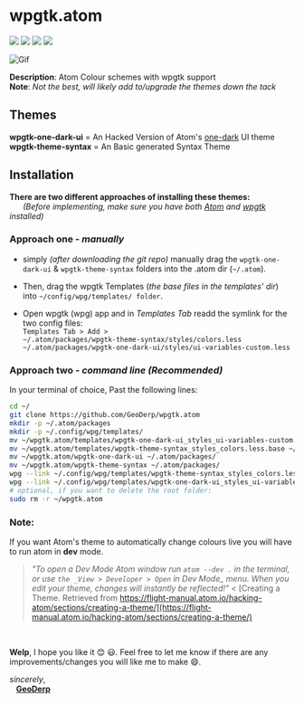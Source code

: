 # wpgtk.atom
<a href="https://github.com/GeoDerp/SwayWM_Build/edit/master/README.md"><img src="https://img.shields.io/badge/Main%20Repo-SwayWM_Build-red.svg?style=for-the-badge&logo="></a>
<a href="https://atom.io/"><img src="https://img.shields.io/badge/IDE-Atom-brightgreen.svg?style=for-the-badge&logo=Atom"></a>
<a href="https://github.com/deviantfero/wpgtk"><img src="https://img.shields.io/badge/package-wpgtk-red.svg?style=for-the-badge&logo="></a>
<a href="https://github.com/atom/one-dark-ui"><img src="https://img.shields.io/badge/UI%20theme-One%20Dark-brightgreen.svg?style=for-the-badge&logo=Atom"></a>

![Gif](https://raw.githubusercontent.com/GeoDerp/wpgtk.atom/master/thumbnails/fast.gif)

**Description**: Atom Colour schemes with wpgtk support  
**Note**: *Not the best, will likely add to/upgrade the themes down the tack*  


## Themes
**wpgtk-one-dark-ui** = An Hacked Version of Atom's [one-dark](https://github.com/atom/one-dark-ui) UI theme  
**wpgtk-theme-syntax** = An Basic generated Syntax Theme

## Installation 
**There are two different approaches of installing these themes:**  
&nbsp;&nbsp;&nbsp;&nbsp;&nbsp;&nbsp;*(Before implementing, make sure you have both [Atom](https://atom.io/) and [wpgtk](https://github.com/deviantfero/wpgtk) installed)*
  
### Approach one - *manually*  
  - simply *(after downloading the git repo)* manually drag the `wpgtk-one-dark-ui` &  `wpgtk-theme-syntax`  folders into the .atom dir (``~/.atom``).   
  - Then, drag the wpgtk Templates (*the base files in the templates' dir*) into  ``~/config/wpg/templates/ folder``.     
   
  - Open wpgtk (wpg) app and in *Templates Tab* readd the symlink for the two config files:     
    ``Templates Tab > Add > ``   
    ``~/.atom/packages/wpgtk-theme-syntax/styles/colors.less ``      
    ``~/.atom/packages/wpgtk-one-dark-ui/styles/ui-variables-custom.less`` <br/>
  
### Approach two - *command line (**Recommended**)*
  In your terminal of choice, Past the following lines:
  
  ```bash
  cd ~/
  git clone https://github.com/GeoDerp/wpgtk.atom
  mkdir -p ~/.atom/packages
  mkdir -p ~/.config/wpg/templates/
  mv ~/wpgtk.atom/templates/wpgtk-one-dark-ui_styles_ui-variables-custom.less.base ~/.config/wpg/templates/
  mv ~/wpgtk.atom/templates/wpgtk-theme-syntax_styles_colors.less.base ~/.config/wpg/templates/
  mv ~/wpgtk.atom/wpgtk-one-dark-ui ~/.atom/packages/
  mv ~/wpgtk.atom/wpgtk-theme-syntax ~/.atom/packages/
  wpg --link ~/.config/wpg/templates/wpgtk-theme-syntax_styles_colors.less.base ~/.atom/packages/wpgtk-theme-syntax/styles/colors.less
  wpg --link ~/.config/wpg/templates/wpgtk-one-dark-ui_styles_ui-variables-custom.less.base ~/.atom/packages/wpgtk-one-dark-ui/styles/ui-variables-custom.less
  # optional, if you want to delete the root folder:
  sudo rm -r ~/wpgtk.atom
  ```

### Note:  
If you want Atom's theme to automatically change colours live you will have to run atom in **dev** mode. <br/>  
  > *"To open a Dev Mode Atom window run `atom --dev .` in the terminal, or use `the _View > Developer > Open` in Dev Mode_ menu. When you edit your theme, changes will instantly be reflected!"*  < 
[Creating a Theme. Retrieved from https://flight-manual.atom.io/hacking-atom/sections/creating-a-theme/](https://flight-manual.atom.io/hacking-atom/sections/creating-a-theme/)
<br/>  
   
**Welp**, I hope you like it :blush: :smiley:.
  Feel free to let me know if there are any improvements/changes you will like me to make :smile:.
  
*sincerely*,   
&nbsp;&nbsp;&nbsp;[**GeoDerp**](https://github.com/GeoDerp)
